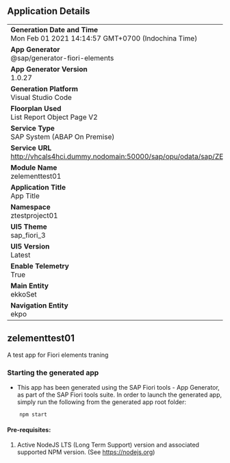 ## Application Details
|               |
| ------------- |
|**Generation Date and Time**<br>Mon Feb 01 2021 14:14:57 GMT+0700 (Indochina Time)|
|**App Generator**<br>@sap/generator-fiori-elements|
|**App Generator Version**<br>1.0.27|
|**Generation Platform**<br>Visual Studio Code|
|**Floorplan Used**<br>List Report Object Page V2|
|**Service Type**<br>SAP System (ABAP On Premise)|
|**Service URL**<br>http://vhcals4hci.dummy.nodomain:50000/sap/opu/odata/sap/ZELEMENT_TEST_SRV/
|**Module Name**<br>zelementtest01|
|**Application Title**<br>App Title|
|**Namespace**<br>ztestproject01|
|**UI5 Theme**<br>sap_fiori_3|
|**UI5 Version**<br>Latest|
|**Enable Telemetry**<br>True|
|**Main Entity**<br>ekkoSet|
|**Navigation Entity**<br>ekpo|

## zelementtest01

A test app for Fiori elements traning

### Starting the generated app

-   This app has been generated using the SAP Fiori tools - App Generator, as part of the SAP Fiori tools suite.  In order to launch the generated app, simply run the following from the generated app root folder:

```
    npm start
```


#### Pre-requisites:

1. Active NodeJS LTS (Long Term Support) version and associated supported NPM version.  (See https://nodejs.org)


